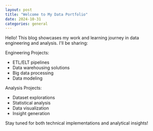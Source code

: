 ```yaml
---
layout: post
title: "Welcome to My Data Portfolio"
date: 2024-10-31
categories: general
---
```


Hello! This blog showcases my work and learning journey in data engineering and analysis. I'll be sharing:

Engineering Projects:
- ETL/ELT pipelines
- Data warehousing solutions
- Big data processing
- Data modeling

Analysis Projects:
- Dataset explorations
- Statistical analysis
- Data visualization
- Insight generation

Stay tuned for both technical implementations and analytical insights!
